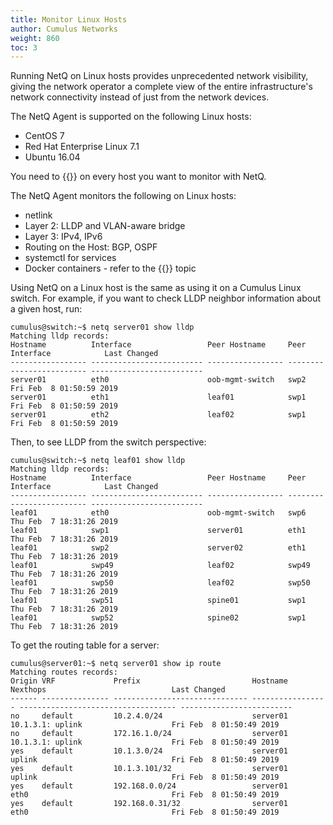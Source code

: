 ```yaml
---
title: Monitor Linux Hosts
author: Cumulus Networks
weight: 860
toc: 3
---
```

Running NetQ on Linux hosts provides unprecedented network visibility, giving the network operator a complete view of the entire
infrastructure's network connectivity instead of just from the network devices.

The NetQ Agent is supported on the following Linux hosts:

- CentOS 7
- Red Hat Enterprise Linux 7.1
- Ubuntu 16.04

You need to {{<link url="Install-NetQ" text="install the NetQ Agent">}} on every host you want to monitor with NetQ.

The NetQ Agent monitors the following on Linux hosts:

- netlink
- Layer 2: LLDP and VLAN-aware bridge
- Layer 3: IPv4, IPv6
- Routing on the Host: BGP, OSPF
- systemctl for services
- Docker containers - refer to the {{<link title="Monitor Container Environments Using Kubernetes API Server">}} topic

Using NetQ on a Linux host is the same as using it on a Cumulus Linux switch. For example, if you want to check LLDP neighbor information about a given host, run:

```
cumulus@switch:~$ netq server01 show lldp
Matching lldp records:
Hostname          Interface                 Peer Hostname     Peer Interface            Last Changed
----------------- ------------------------- ----------------- ------------------------- -------------------------
server01          eth0                      oob-mgmt-switch   swp2                      Fri Feb  8 01:50:59 2019
server01          eth1                      leaf01            swp1                      Fri Feb  8 01:50:59 2019
server01          eth2                      leaf02            swp1                      Fri Feb  8 01:50:59 2019
```

Then, to see LLDP from the switch perspective:

```
cumulus@switch:~$ netq leaf01 show lldp
Matching lldp records:
Hostname          Interface                 Peer Hostname     Peer Interface            Last Changed
----------------- ------------------------- ----------------- ------------------------- -------------------------
leaf01            eth0                      oob-mgmt-switch   swp6                      Thu Feb  7 18:31:26 2019
leaf01            swp1                      server01          eth1                      Thu Feb  7 18:31:26 2019
leaf01            swp2                      server02          eth1                      Thu Feb  7 18:31:26 2019
leaf01            swp49                     leaf02            swp49                     Thu Feb  7 18:31:26 2019
leaf01            swp50                     leaf02            swp50                     Thu Feb  7 18:31:26 2019
leaf01            swp51                     spine01           swp1                      Thu Feb  7 18:31:26 2019
leaf01            swp52                     spine02           swp1                      Thu Feb  7 18:31:26 2019
```

To get the routing table for a server:

```
cumulus@server01:~$ netq server01 show ip route
Matching routes records:
Origin VRF             Prefix                         Hostname          Nexthops                            Last Changed
------ --------------- ------------------------------ ----------------- ----------------------------------- -------------------------
no     default         10.2.4.0/24                    server01          10.1.3.1: uplink                    Fri Feb  8 01:50:49 2019
no     default         172.16.1.0/24                  server01          10.1.3.1: uplink                    Fri Feb  8 01:50:49 2019
yes    default         10.1.3.0/24                    server01          uplink                              Fri Feb  8 01:50:49 2019
yes    default         10.1.3.101/32                  server01          uplink                              Fri Feb  8 01:50:49 2019
yes    default         192.168.0.0/24                 server01          eth0                                Fri Feb  8 01:50:49 2019
yes    default         192.168.0.31/32                server01          eth0                                Fri Feb  8 01:50:49 2019
```
